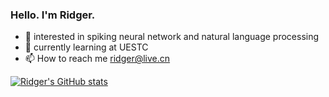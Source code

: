 ### Hello. I'm Ridger.

- 👀 interested in spiking neural network and natural language processing
- 🌱 currently learning at UESTC
- 📫 How to reach me [ridger@live.cn](mailto:ridger@live.cn)


[![Ridger's GitHub stats](https://github-readme-stats.vercel.app/api?username=ridgerchu&show_icons=true&theme=tokyonight)](https://github.com/ridgerchu)
